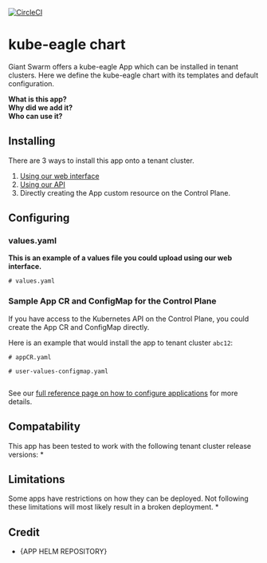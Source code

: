 [![CircleCI](https://circleci.com/gh/giantswarm/kube-eagle-app.svg?style=shield)](https://circleci.com/gh/giantswarm/kube-eagle-app)

# kube-eagle chart

Giant Swarm offers a kube-eagle App which can be installed in tenant clusters.
Here we define the kube-eagle chart with its templates and default configuration.

**What is this app?**  
**Why did we add it?**  
**Who can use it?**  

## Installing

There are 3 ways to install this app onto a tenant cluster.

1. [Using our web interface](https://docs.giantswarm.io/reference/web-interface/app-catalog/)
2. [Using our API](https://docs.giantswarm.io/api/#operation/createClusterAppV5)
3. Directly creating the App custom resource on the Control Plane.

## Configuring

### values.yaml
**This is an example of a values file you could upload using our web interface.**
```
# values.yaml

```

### Sample App CR and ConfigMap for the Control Plane
If you have access to the Kubernetes API on the Control Plane, you could create
the App CR and ConfigMap directly.

Here is an example that would install the app to
tenant cluster `abc12`:

```
# appCR.yaml

```

```
# user-values-configmap.yaml


```

See our [full reference page on how to configure applications](https://docs.giantswarm.io/reference/app-configuration/) for more details.

## Compatability

This app has been tested to work with the following tenant cluster release versions:
* 

## Limitations  

Some apps have restrictions on how they can be deployed.
Not following these limitations will most likely result in a broken deployment.
* 

## Credit

* {APP HELM REPOSITORY}
